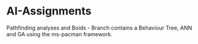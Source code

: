 # AI-Assignments
Pathfinding analyses and Boids - 
Branch contains a Behaviour Tree, ANN and GA using the ms-pacman framework.
